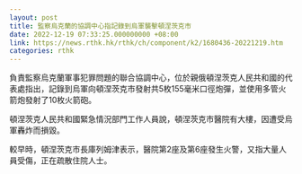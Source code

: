 ```yaml
---
layout: post
title: 監察烏克蘭的協調中心指記錄到烏軍襲擊頓涅茨克市
date: 2022-12-19 07:33:25.000000000 +08:00
link: https://news.rthk.hk/rthk/ch/component/k2/1680436-20221219.htm
categories: rthk
---
```


負責監察烏克蘭軍事犯罪問題的聯合協調中心，位於親俄頓涅茨克人民共和國的代表處指出，記錄到烏軍向頓涅茨克市發射共5枚155毫米口徑炮彈，並使用多管火箭炮發射了10枚火箭砲。

頓涅茨克人民共和國緊急情況部門工作人員說，頓涅茨克市醫院有大樓，因遭受烏軍轟炸而損毀。

較早時，頓涅茨克市長庫列姆津表示，醫院第2座及第6座發生火警，又指大量人員受傷，正在疏散住院人士。
